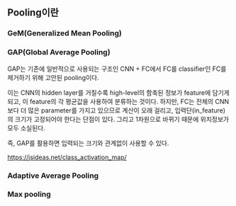 ## Pooling이란

### GeM(Generalized Mean Pooling)

### GAP(Global Average Pooling)
GAP는 기존에 일반적으로 사용되는 구조인 CNN + FC에서 FC를 classifier인 FC를 제거하기 위해 고안된 pooling이다.

이는 CNN의 hidden layer를 거칠수록 high-level의 함축된 정보가 feature에 담기게 되고, 이 feature의 각 평균값을 사용하여 분류하는 것이다.
하지만, FC는 전체의 CNN보다 더 많은 parameter를 가지고 있으므로 계산이 오래 걸리고, 입력단(in_feature)의 크기가 고정되어야 한다는 단점이 있다.
그리고 1차원으로 바뀌기 때문에 위치정보가 모두 소실된다.

즉, GAP를 활용하면 입력되는 크기와 관계없이 사용할 수 있다.

https://jsideas.net/class_activation_map/

### Adaptive Average Pooling

### Max pooling

